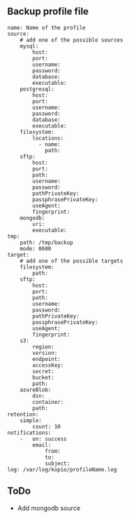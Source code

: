 
## Backup profile file

    name: Name of the profile
    source:
        # add one of the possible sources
        mysql:
            host:
            port:
            username:
            password:
            database:
            executable:
        postgresql:
            host:
            port:
            username:
            password:
            database:
            executable:
        filesystem:
            locations:
              - name:
                path:
        sftp:
            host:
            port:
            path:
            username:
            password:
            pathPrivateKey:
            passphrasePrivateKey:
            useAgent:
            fingerprint:
        mongodb:
            uri:
            executable:
    tmp:
        path: /tmp/backup
        mode: 0600
    target:
        # add one of the possible targets
        filesystem:
            path:
        sftp:
            host:
            port:
            path:
            username:
            password:
            pathPrivateKey:
            passphrasePrivateKey:
            useAgent:
            fingerprint:
        s3:
            region:
            version:
            endpoint:
            accessKey:
            secret:
            bucket:
            path:
        azureBlob:
            dsn:
            container:
            path:
    retention:
        simple:
            count: 10
    notifications:
        -   on: success
            email:
                from:
                to:
                subject:
    log: /var/log/kopio/profileName.log

## ToDo

- Add mongodb source
